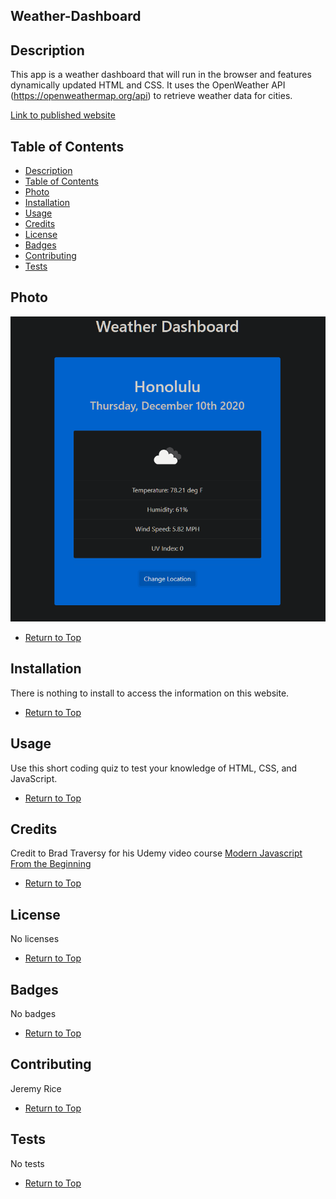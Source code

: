 ## Weather-Dashboard

## Description 

This app is a weather dashboard that will run in the browser and features dynamically updated HTML and CSS. It uses the OpenWeather API (https://openweathermap.org/api) to retrieve weather data for cities.

[Link to published website](https://jdavidrice.github.io/Weather-Dashboard/)

## Table of Contents

* [Description](#Description)
* [Table of Contents](#Table-of-Contents)
* [Photo](#Photo)
* [Installation](#Installation)
* [Usage](#Usage)
* [Credits](#Credits)
* [License](#License)
* [Badges](#Badges)
* [Contributing](#Contributing)
* [Tests](#Tests)

## Photo

![Screenshot of completed website.](assets/images/weather-dashboard.png)

* [Return to Top](#Weather-Dashboard)

## Installation

There is nothing to install to access the information on this website. 

* [Return to Top](#Weather-Dashboard)

## Usage 

Use this short coding quiz to test your knowledge of HTML, CSS, and JavaScript.

* [Return to Top](#Weather-Dashboard)

## Credits

Credit to Brad Traversy for his Udemy video course [Modern Javascript From the Beginning](https://www.udemy.com/course/modern-javascript-from-the-beginning/)


* [Return to Top](#Weather-Dashboard)

## License

No licenses

* [Return to Top](#Weather-Dashboard)

## Badges

No badges 

* [Return to Top](#Weather-Dashboard)

## Contributing

Jeremy Rice

* [Return to Top](#Weather-Dashboard)

## Tests

No tests

* [Return to Top](#Weather-Dashboard)